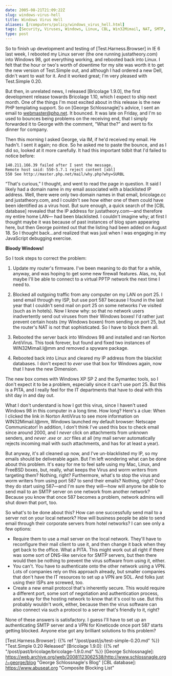 ```yaml
--- 
date: 2005-08-21T21:09:22Z
slug: windows-virus-hell
title: Windows Virus Hell
aliases: [/computers/policy/windows_virus_hell.html]
tags: [Security, Viruses, Windows, Linux, CBL, Win32Mimail, NAT, SMTP, Port, Mail, Email, PHP]
type: post
---
```


So to finish up development and testing of [Test.Harness.Browser] in IE 6 last
week, I rebooted my Linux server (the one running justatheory.com) into Windows
98, got everything working, and rebooted back into Linux. I felt that the hour
or two's worth of downtime for my site was worth it to get the new version of
Test.Simple out, and although I had ordered a new Dell, didn't want to wait for
it. And it worked great; I'm very pleased with Test.Simple 0.20.

But then, in unrelated news, I released [Bricolage 1.9.0], the first development
release towards Bricolage 1.10, which I expect to ship next month. One of the
things I'm most excited about in this release is the new PHP templating support.
So on [George Schlossnagle]'s advice, I sent an email to webmaster@php.net. It
bounced. It was late on Friday, and I'm so used to bounces being problems on the
receiving end, that I simply forwarded it to George with the comment, “What
the?” and went to fix dinner for company.

Then this morning I asked George, via IM, if he'd received my email. He hadn't.
I sent it again; no dice. So he asked me to paste the bounce, and as I did so,
looked at it more carefully. It had this important tidbit that I'd failed to
notice before:

    140.211.166.39 failed after I sent the message.
    Remote host said: 550-5.7.1 reject content [xbl]
    550 See http://master.php.net/mail/why.php?why=SURBL

“That's curious,” I thought, and went to read the page in question. It said I
likely had a domain name in my email associated with a blacklisted IP address.
Well, there were only two domain names in that email, bricolage.cc and
justatheory.com, and I couldn't see how either one of them could have been
identified as a virus host. But sure enough, a quick search of the [CBL
database] revealed that the IP address for justatheory.com—and therefore my
entire home LAN— had been blacklisted. I couldn't imagine why; at first I
thought maybe it was because of past instances of blog spam appearing here, but
then George pointed out that the listing had been added on August 18. So I
thought back…and realized that was just when I was engaging in my JavaScript
debugging exercise.

**Bloody Windows!**

So I took steps to correct the problem:

1.  Update my router's firmware. I've been meaning to do that for a while,
    anyway, and was hoping to get some new firewall features. Alas, no, but
    maybe I'll be able to connect to a virtual PPTP network the next time I need
    to.

2.  Blocked all outgoing traffic from any computer on my LAN on port 25. I send
    email through my ISP, but use port 587 because I found in the last year that
    I couldn't send mail on port 25 on some networks I've visited (such as in
    hotels). Now I know why: so that no network users inadvertently send out
    viruses from their Windows boxes! I'd rather just prevent certain hosts (my
    Windows boxen) from sending on port 25, but the router's NAT is not that
    sophisticated. So I have to block them all.

3.  Rebooted the server back into Windows 98 and installed and ran Norton
    AntiVirus. This took forever, but found and fixed two instances of
    WIN32Mimail.l@mm and removed a spyware package.

4.  Rebooted back into Linux and cleared my IP address from the blacklist
    databases. I don't expect to *ever* use that box for Windows again, now that
    I have the new Dimension.

The new box comes with Windows XP SP 2 and the Symantec tools, so I don't expect
it to be a problem, especially since it can't use port 25. But this is a PITA,
and I really feel for the IT departments that have to deal with this shit day in
and day out.

What I don't understand is how I got this virus, since I haven't used Windows 98
in this computer in a long time. How long? Here's a clue: When I clicked the
link in Norton AntiVirus to see more information on WIN32Mimail.l@mm, Windows
launched my default browser: Netscape Communicator! In addition, I don't think
I've used this box to check email since around 2000, and I *never* click on
attachments from unknown senders, and *never* *.exe* or *.scr* files at all (my
mail server automatically rejects incoming mail with such attachments, and has
for at least a year).

But anyway, it's all cleaned up now, and I've un-blacklisted my IP, so my emails
should be deliverable again. But I'm left wondering what can be done about this
problem. It's easy for me to feel safe using my Mac, Linux, and FreeBSD boxes,
but, really, what keeps the Virus and worm writers from targeting them? Nothing,
right? Furthermore, what's to stop the virus and worm writers from using port
587 to send their emails? Nothing, right? Once they do start using 587—and I'm
sure they will—how will anyone be able to send mail to an SMTP server on one
network from another network? Because you know that once 587 becomes a problem,
network admins will shut down that port, too.

So what's to be done about this? How can one successfully send mail to a server
not on your local network? How will business people be able to send email
through their corporate servers from hotel networks? I can see only a few
options:

-   Require them to use a mail server on the local network. They'll have to
    reconfigure their mail client to use it, and then change it back when they
    get back to the office. What a PITA. This might work out all right if there
    was some sort of DNS-like service for SMTP servers, but then there would
    then be nothing to prevent the virus software from using it, either.
-   You can't. You have to authenticate onto the other network using a VPN. Lots
    of companies rely on this approach already, but smaller companies that don't
    have the IT resources to set up a VPN are SOL. And folks just using their
    ISPs are screwed, too.
-   Create a new email protocol that's inherently secure. This would require a
    different port, some sort of negotiation and authentication process, and a
    way for the hosting network to know that it's cool to use. But this probably
    wouldn't work, either, because then the virus software can also connect via
    such a protocol to a server that's friendly to it, right?

None of these answers is satisfactory. I guess I'll have to set up an
authenticating SMTP server and a VPN for Kineticode once port 587 starts getting
blocked. Anyone else got any brilliant solutions to this problem?

  [Test.Harness.Browser]: {{% ref "/post/past/js/test-simple-0.20.md" %}}
    "Test.Simple 0.20 Released"
  [Bricolage 1.9.0]: {{% ref "/post/past/bricolage/bricolage-1.9.0.md" %}}
  [George Schlossnagle]: https://web.archive.org/web/20081123062538/http://www.schlossnagle.org/~george/blog
    "George Schlossnagle's Blog"
  [CBL database]: https://www.abuseat.org "Composite Blocking List"
